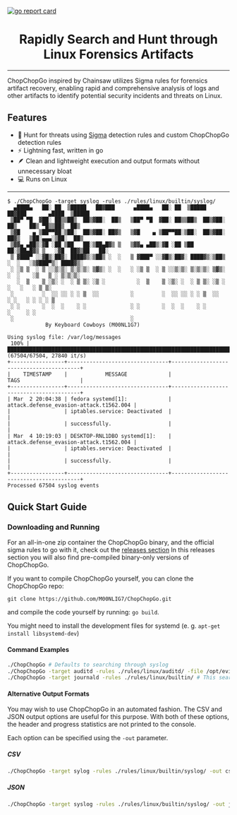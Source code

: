 [![go report card](https://goreportcard.com/badge/github.com/M00NLIG7/ChopChopGo)](https://goreportcard.com/report/github.com/M00NLIG7/ChopChopGo)

<div align="center">
 <p>
  <h1>
   Rapidly Search and Hunt through Linux Forensics Artifacts
  </h1>
 </p>
</div>

---

ChopChopGo inspired by Chainsaw utilizes Sigma rules for forensics artifact recovery, enabling rapid and comprehensive analysis of logs and other artifacts to identify potential security incidents and threats on Linux.

## Features

- :dart: Hunt for threats using [Sigma](https://github.com/SigmaHQ/sigma) detection rules and custom ChopChopGo detection rules
- :zap: Lightning fast, written in go
- :feather: Clean and lightweight execution and output formats without unnecessary bloat
- :computer: Runs on Linux

---

```
$ ./ChopChopGo -target syslog -rules ./rules/linux/builtin/syslog/
  ▄████▄   ██░ ██  ▒█████   ██▓███      ▄████▄   ██░ ██  ▒█████   ██▓███       ▄████  ▒█████
 ▒██▀ ▀█  ▓██░ ██▒▒██▒  ██▒▓██░  ██▒   ▒██▀ ▀█  ▓██░ ██▒▒██▒  ██▒▓██░  ██▒    ██▒ ▀█▒▒██▒  ██▒
 ▒▓█    ▄ ▒██▀▀██░▒██░  ██▒▓██░ ██▓▒   ▒▓█    ▄ ▒██▀▀██░▒██░  ██▒▓██░ ██▓▒   ▒██░▄▄▄░▒██░  ██▒
 ▒▓▓▄ ▄██▒░▓█ ░██ ▒██   ██░▒██▄█▓▒ ▒   ▒▓▓▄ ▄██▒░▓█ ░██ ▒██   ██░▒██▄█▓▒ ▒   ░▓█  ██▓▒██   ██░
 ▒ ▓███▀ ░░▓█▒░██▓░ ████▓▒░▒██▒ ░  ░   ▒ ▓███▀ ░░▓█▒░██▓░ ████▓▒░▒██▒ ░  ░   ░▒▓███▀▒░ ████▓▒░
 ░ ░▒ ▒  ░ ▒ ░░▒░▒░ ▒░▒░▒░ ▒▓▒░ ░  ░   ░ ░▒ ▒  ░ ▒ ░░▒░▒░ ▒░▒░▒░ ▒▓▒░ ░  ░    ░▒   ▒ ░ ▒░▒░▒░
   ░  ▒    ▒ ░▒░ ░  ░ ▒ ▒░ ░▒ ░          ░  ▒    ▒ ░▒░ ░  ░ ▒ ▒░ ░▒ ░          ░   ░   ░ ▒ ▒░
 ░         ░  ░░ ░░ ░ ░ ▒  ░░          ░         ░  ░░ ░░ ░ ░ ▒  ░░          ░ ░   ░ ░ ░ ░ ▒
 ░ ░       ░  ░  ░    ░ ░              ░ ░       ░  ░  ░    ░ ░                    ░     ░ ░
 ░                                     ░
			By Keyboard Cowboys (M00NL1G7)

Using syslog file: /var/log/messages
 100% |██████████████████████████████████████████████████████████████████████████████████████████████| (67504/67504, 27840 it/s)
+-----------------+--------------------------------+-----------------------------------------+
|    TIMESTAMP    |            MESSAGE             |                  TAGS                   |
+-----------------+--------------------------------+-----------------------------------------+
| Mar  2 20:04:38 | fedora systemd[1]:             | attack.defense_evasion-attack.t1562.004 |
|                 | iptables.service: Deactivated  |                                         |
|                 | successfully.                  |                                         |
| Mar  4 10:19:03 | DESKTOP-RNL1DBO systemd[1]:    | attack.defense_evasion-attack.t1562.004 |
|                 | iptables.service: Deactivated  |                                         |
|                 | successfully.                  |                                         |
+-----------------+--------------------------------+-----------------------------------------+
Processed 67504 syslog events
```

## Quick Start Guide

### Downloading and Running

For an all-in-one zip container the ChopChopGo binary, and the official sigma rules to go with it, check out the [releases section](https://github.com/M00NLIG7/ChopChopGo/releases) In this releases section you will also find pre-compiled binary-only versions of ChopChopGo.

If you want to compile ChopChopGo yourself, you can clone the ChopChopGo repo:

`git clone https://github.com/M00NLIG7/ChopChopGo.git`

and compile the code yourself by running: `go build`.

You might need to install the development files for systemd (e. g. `apt-get install libsystemd-dev`)

#### Command Examples

```bash
./ChopChopGo # Defaults to searching through syslog 
./ChopChopGo -target auditd -rules ./rules/linux/auditd/ -file /opt/evidence/auditd.log # This searches through auditd log with the official sigma rules
./ChopChopGo -target journald -rules ./rules/linux/builtin/ # This searches through journald with specified rules
```
#### Alternative Output Formats
You may wish to use ChopChopGo in an automated fashion. The CSV and JSON output options are useful for this purpose. With both of these options, the header and progress statistics are not printed to the console.

Each option can be specified using the `-out` parameter.

##### CSV

```bash
./ChopChopGo -target sylog -rules ./rules/linux/builtin/syslog/ -out csv # This searches through syslog with the official sigma rules, then outputs the data in CSV format
```
##### JSON
```bash
./ChopChopGo -target syslog -rules ./rules/linux/builtin/syslog/ -out json # This searches through syslog with the official sigma rules, then outputs the data as JSON
```
